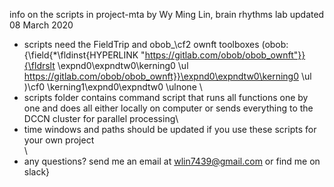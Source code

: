 info on the scripts in project-mta
by Wy Ming Lin, brain rhythms lab
updated 08 March 2020

- scripts need the FieldTrip and obob_\cf2 ownft toolboxes (obob: {\field{\*\fldinst{HYPERLINK "https://gitlab.com/obob/obob_ownft"}}{\fldrslt \expnd0\expndtw0\kerning0
\ul https://gitlab.com/obob/obob_ownft}}\expnd0\expndtw0\kerning0
\ul )\cf0 \kerning1\expnd0\expndtw0 \ulnone \
- scripts folder contains command script that runs all functions one by one and does all either locally on computer or sends everything to the DCCN cluster for parallel processing\
- time windows and paths should be updated if you use these scripts for your own project\
\
- any questions? send me an email at wlin7439@gmail.com or find me on slack}
